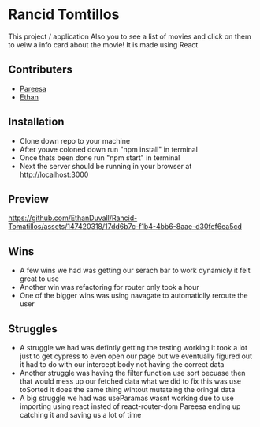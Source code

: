 # Rancid Tomtillos

This project / application Also you to see a list of movies and click on them to veiw a info card about the movie! 
It is made using React

## Contributers 
- [Pareesa](https://github.com/pareesakd1118)
- [Ethan](https://github.com/EthanDuvall)
## Installation
- Clone down repo to your machine
- After youve coloned down run "npm install" in terminal
- Once thats been done run "npm start" in terminal
- Next the server should be running in your browser at [http://localhost:3000](http://localhost:3000)


## Preview
https://github.com/EthanDuvall/Rancid-Tomatillos/assets/147420318/17dd6b7c-f1b4-4bb6-8aae-d30fef6ea5cd


## Wins 
- A few wins we had was getting our serach bar to work dynamicly it felt great to use
- Another win was refactoring for router only took a hour
- One of the bigger wins was using navagate to automaticlly reroute the user

## Struggles 
- A struggle we had was defintly getting the testing working it took a lot just to get cypress to even open our page but we eventually figured out it had to do with our intercept body not having the correct data
- Another struggle was having the filter function use sort becuase then that would mess up our fetched data what we did to fix this was use toSorted it does the same thing wihtout mutateing the oringal data
- A big struggle we had was useParamas wasnt working due to use importing using react insted of react-router-dom Pareesa ending up catching it and saving us a lot of time
